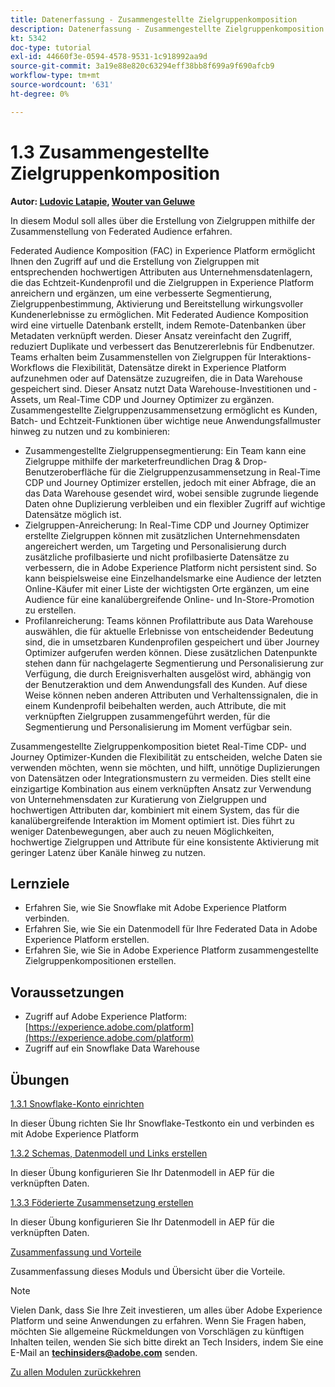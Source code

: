 ```yaml
---
title: Datenerfassung - Zusammengestellte Zielgruppenkomposition
description: Datenerfassung - Zusammengestellte Zielgruppenkomposition
kt: 5342
doc-type: tutorial
exl-id: 44660f3e-0594-4578-9531-1c918992aa9d
source-git-commit: 3a19e88e820c63294eff38bb8f699a9f690afcb9
workflow-type: tm+mt
source-wordcount: '631'
ht-degree: 0%

---
```


# 1.3 Zusammengestellte Zielgruppenkomposition

**Autor: [Ludovic Latapie](https://www.linkedin.com/in/ludoviclatapie/), [Wouter van Geluwe](https://www.linkedin.com/in/woutervangeluwe/)**

In diesem Modul soll alles über die Erstellung von Zielgruppen mithilfe der Zusammenstellung von Federated Audience erfahren.

Federated Audience Komposition (FAC) in Experience Platform ermöglicht Ihnen den Zugriff auf und die Erstellung von Zielgruppen mit entsprechenden hochwertigen Attributen aus Unternehmensdatenlagern, die das Echtzeit-Kundenprofil und die Zielgruppen in Experience Platform anreichern und ergänzen, um eine verbesserte Segmentierung, Zielgruppenbestimmung, Aktivierung und Bereitstellung wirkungsvoller Kundenerlebnisse zu ermöglichen. Mit Federated Audience Komposition wird eine virtuelle Datenbank erstellt, indem Remote-Datenbanken über Metadaten verknüpft werden. Dieser Ansatz vereinfacht den Zugriff, reduziert Duplikate und verbessert das Benutzererlebnis für Endbenutzer. Teams erhalten beim Zusammenstellen von Zielgruppen für Interaktions-Workflows die Flexibilität, Datensätze direkt in Experience Platform aufzunehmen oder auf Datensätze zuzugreifen, die in Data Warehouse gespeichert sind. Dieser Ansatz nutzt Data Warehouse-Investitionen und -Assets, um Real-Time CDP und Journey Optimizer zu ergänzen. Zusammengestellte Zielgruppenzusammensetzung ermöglicht es Kunden, Batch- und Echtzeit-Funktionen über wichtige neue Anwendungsfallmuster hinweg zu nutzen und zu kombinieren:

- Zusammengestellte Zielgruppensegmentierung: Ein Team kann eine Zielgruppe mithilfe der marketerfreundlichen Drag &amp; Drop-Benutzeroberfläche für die Zielgruppenzusammensetzung in Real-Time CDP und Journey Optimizer erstellen, jedoch mit einer Abfrage, die an das Data Warehouse gesendet wird, wobei sensible zugrunde liegende Daten ohne Duplizierung verbleiben und ein flexibler Zugriff auf wichtige Datensätze möglich ist.
- Zielgruppen-Anreicherung: In Real-Time CDP und Journey Optimizer erstellte Zielgruppen können mit zusätzlichen Unternehmensdaten angereichert werden, um Targeting und Personalisierung durch zusätzliche profilbasierte und nicht profilbasierte Datensätze zu verbessern, die in Adobe Experience Platform nicht persistent sind. So kann beispielsweise eine Einzelhandelsmarke eine Audience der letzten Online-Käufer mit einer Liste der wichtigsten Orte ergänzen, um eine Audience für eine kanalübergreifende Online- und In-Store-Promotion zu erstellen.
- Profilanreicherung: Teams können Profilattribute aus Data Warehouse auswählen, die für aktuelle Erlebnisse von entscheidender Bedeutung sind, die in umsetzbaren Kundenprofilen gespeichert und über Journey Optimizer aufgerufen werden können. Diese zusätzlichen Datenpunkte stehen dann für nachgelagerte Segmentierung und Personalisierung zur Verfügung, die durch Ereignisverhalten ausgelöst wird, abhängig von der Benutzeraktion und dem Anwendungsfall des Kunden. Auf diese Weise können neben anderen Attributen und Verhaltenssignalen, die in einem Kundenprofil beibehalten werden, auch Attribute, die mit verknüpften Zielgruppen zusammengeführt werden, für die Segmentierung und Personalisierung im Moment verfügbar sein.

Zusammengestellte Zielgruppenkomposition bietet Real-Time CDP- und Journey Optimizer-Kunden die Flexibilität zu entscheiden, welche Daten sie verwenden möchten, wenn sie möchten, und hilft, unnötige Duplizierungen von Datensätzen oder Integrationsmustern zu vermeiden. Dies stellt eine einzigartige Kombination aus einem verknüpften Ansatz zur Verwendung von Unternehmensdaten zur Kuratierung von Zielgruppen und hochwertigen Attributen dar, kombiniert mit einem System, das für die kanalübergreifende Interaktion im Moment optimiert ist. Dies führt zu weniger Datenbewegungen, aber auch zu neuen Möglichkeiten, hochwertige Zielgruppen und Attribute für eine konsistente Aktivierung mit geringer Latenz über Kanäle hinweg zu nutzen.

## Lernziele

- Erfahren Sie, wie Sie Snowflake mit Adobe Experience Platform verbinden.
- Erfahren Sie, wie Sie ein Datenmodell für Ihre Federated Data in Adobe Experience Platform erstellen.
- Erfahren Sie, wie Sie in Adobe Experience Platform zusammengestellte Zielgruppenkompositionen erstellen.

## Voraussetzungen

- Zugriff auf Adobe Experience Platform: [https://experience.adobe.com/platform](https://experience.adobe.com/platform)
- Zugriff auf ein Snowflake Data Warehouse

## Übungen

[1.3.1 Snowflake-Konto einrichten](./ex1.md)

In dieser Übung richten Sie Ihr Snowflake-Testkonto ein und verbinden es mit Adobe Experience Platform

[1.3.2 Schemas, Datenmodell und Links erstellen](./ex2.md)

In dieser Übung konfigurieren Sie Ihr Datenmodell in AEP für die verknüpften Daten.

[1.3.3 Föderierte Zusammensetzung erstellen](./ex3.md)

In dieser Übung konfigurieren Sie Ihr Datenmodell in AEP für die verknüpften Daten.

[Zusammenfassung und Vorteile](./summary.md)

Zusammenfassung dieses Moduls und Übersicht über die Vorteile.

>[!NOTE]
>
>Vielen Dank, dass Sie Ihre Zeit investieren, um alles über Adobe Experience Platform und seine Anwendungen zu erfahren. Wenn Sie Fragen haben, möchten Sie allgemeine Rückmeldungen von Vorschlägen zu künftigen Inhalten teilen, wenden Sie sich bitte direkt an Tech Insiders, indem Sie eine E-Mail an **techinsiders@adobe.com** senden.

[Zu allen Modulen zurückkehren](../../../overview.md)
